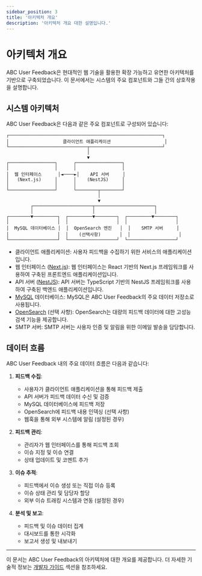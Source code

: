 ```yaml
---
sidebar_position: 3
title: '아키텍처 개요'
description: '아키텍처 개요 대한 설명입니다.'
---
```


# 아키텍처 개요

ABC User Feedback은 현대적인 웹 기술을 활용한 확장 가능하고 유연한 아키텍처를 기반으로 구축되었습니다. 이 문서에서는 시스템의 주요 컴포넌트와 그들 간의 상호작용을 설명합니다.

## 시스템 아키텍처

ABC User Feedback은 다음과 같은 주요 컴포넌트로 구성되어 있습니다:

```
┌─────────────────────────────────────────────────────────┐
│                    클라이언트 애플리케이션                    │
└─────────────────────────────┬───────────────────────────┘
                              │
                              ▼
┌─────────────────┐      ┌─────────────────┐
│                 │      │                 │
│  웹 인터페이스      │◄────►│    API 서버     │
│   (Next.js)     │      │    (NestJS)     │
│                 │      │                 │
└─────────────────┘      └────────┬────────┘
                                  │
                                  ▼
         ┌──────────────────────┬──────────────────────┐
         │                      │                      │
┌────────▼─────────┐  ┌─────────▼────────┐  ┌─────────▼────────┐
│                  │  │                  │  │                  │
│  MySQL 데이터베이스 │  │  OpenSearch 엔진   │  │    SMTP 서버     │
│                  │  │    (선택사항)       │  │                  │
└──────────────────┘  └──────────────────┘  └──────────────────┘

```

- 클라이언트 애플리케이션: 사용자 피드백을 수집하기 위한 서비스의 애플리케이션입니다.
- 웹 인터페이스 ([Next.js](https://nextjs.org/)): 웹 인터페이스는 React 기반의 Next.js 프레임워크를 사용하여 구축된 프론트엔드 애플리케이션입니다.
- API 서버 ([NestJS](https://nestjs.com/)): API 서버는 TypeScript 기반의 NestJS 프레임워크를 사용하여 구축된 백엔드 애플리케이션입니다.
- [MySQL](https://www.mysql.com/) 데이터베이스: MySQL은 ABC User Feedback의 주요 데이터 저장소로 사용됩니다.
- [OpenSearch](https://opensearch.org/) (선택 사항): OpenSearch는 대량의 피드백 데이터에 대한 고성능 검색 기능을 제공합니다.
- SMTP 서버: SMTP 서버는 사용자 인증 및 알림을 위한 이메일 발송을 담당합니다.

## 데이터 흐름

ABC User Feedback 내의 주요 데이터 흐름은 다음과 같습니다:

1. **피드백 수집**:

   - 사용자가 클라이언트 애플리케이션을 통해 피드백 제출
   - API 서버가 피드백 데이터 수신 및 검증
   - MySQL 데이터베이스에 피드백 저장
   - OpenSearch에 피드백 내용 인덱싱 (선택 사항)
   - 웹훅을 통해 외부 시스템에 알림 (설정된 경우)

2. **피드백 관리**:

   - 관리자가 웹 인터페이스를 통해 피드백 조회
   - 이슈 지정 및 이슈 연결
   - 상태 업데이트 및 코멘트 추가

3. **이슈 추적**:

   - 피드백에서 이슈 생성 또는 직접 이슈 등록
   - 이슈 상태 관리 및 담당자 할당
   - 외부 이슈 트래킹 시스템과 연동 (설정된 경우)

4. **분석 및 보고**:
   - 피드백 및 이슈 데이터 집계
   - 대시보드를 통한 시각화
   - 보고서 생성 및 내보내기

---

이 문서는 ABC User Feedback의 아키텍처에 대한 개요를 제공합니다. 더 자세한 기술적 정보는 [개발자 가이드](/docs/category/개발자-가이드) 섹션을 참조하세요.
